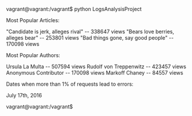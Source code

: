 vagrant@vagrant:/vagrant$ python LogsAnalysisProject

 Most Popular Articles:

 "Candidate is jerk, alleges rival" -- 338647 views
 "Bears love berries, alleges bear" -- 253801 views
 "Bad things gone, say good people" -- 170098 views


 Most Popular Authors:

 Ursula La Multa -- 507594 views
 Rudolf von Treppenwitz -- 423457 views
 Anonymous Contributor -- 170098 views
 Markoff Chaney -- 84557 views


 Dates when more than 1% of requests lead to errors:

 July 17th, 2016


vagrant@vagrant:/vagrant$

